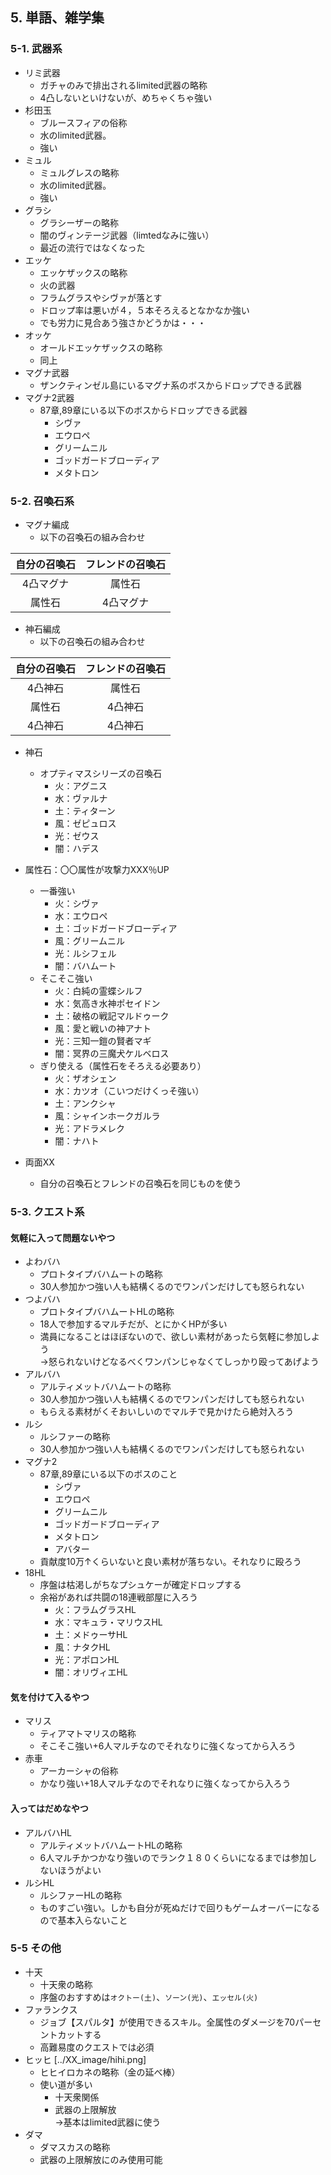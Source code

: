 
## 5. 単語、雑学集


### 5-1. 武器系

* リミ武器
    * ガチャのみで排出されるlimited武器の略称
    * 4凸しないといけないが、めちゃくちゃ強い
* 杉田玉
    * ブルースフィアの俗称
    * 水のlimited武器。
    * 強い
* ミュル
    * ミュルグレスの略称
    * 水のlimited武器。
    * 強い
* グラシ
    * グラシーザーの略称
    * 闇のヴィンテージ武器（limtedなみに強い）
    * 最近の流行ではなくなった
* エッケ
    * エッケザックスの略称
    * 火の武器
    * フラムグラスやシヴァが落とす
    * ドロップ率は悪いが４，５本そろえるとなかなか強い
    * でも労力に見合あう強さかどうかは・・・
* オッケ
    * オールドエッケザックスの略称
    * 同上
* マグナ武器
    * ザンクティンゼル島にいるマグナ系のボスからドロップできる武器
* マグナ2武器
    * 87章,89章にいる以下のボスからドロップできる武器
        * シヴァ
        * エウロペ
        * グリームニル
        * ゴッドガードブローディア
        * メタトロン

### 5-2. 召喚石系


* マグナ編成
    * 以下の召喚石の組み合わせ

|自分の召喚石|フレンドの召喚石|
|:--:|:--:|
|4凸マグナ|属性石|
|属性石|4凸マグナ|


* 神石編成
    * 以下の召喚石の組み合わせ

|自分の召喚石|フレンドの召喚石|
|:--:|:--:|
|4凸神石|属性石|
|属性石|4凸神石|
|4凸神石|4凸神石|


* 神石
    * オプティマスシリーズの召喚石
        * 火：アグニス
        * 水：ヴァルナ
        * 土：ティターン
        * 風：ゼピュロス
        * 光：ゼウス
        * 闇：ハデス

* 属性石：〇〇属性が攻撃力XXX％UP
    * 一番強い
        * 火：シヴァ
        * 水：エウロペ
        * 土：ゴッドガードブローディア
        * 風：グリームニル
        * 光：ルシフェル
        * 闇：バハムート
    * そこそこ強い
        * 火：白純の霊蝶シルフ
        * 水：気高き水神ポセイドン
        * 土：破格の戦記マルドゥーク
        * 風：愛と戦いの神アナト
        * 光：三知一鎧の賢者マギ
        * 闇：冥界の三魔犬ケルベロス
    * ぎり使える（属性石をそろえる必要あり）
        * 火：ザオシェン
        * 水：カツオ（こいつだけくっそ強い）
        * 土：アンクシャ
        * 風：シャインホークガルラ
        * 光：アドラメレク
        * 闇：ナハト

* 両面XX
    * 自分の召喚石とフレンドの召喚石を同じものを使う


### 5-3. クエスト系

#### 気軽に入って問題ないやつ

* よわバハ
    * プロトタイプバハムートの略称
    * 30人参加かつ強い人も結構くるのでワンパンだけしても怒られない
* つよバハ
    * プロトタイプバハムートHLの略称
    * 18人で参加するマルチだが、とにかくHPが多い
    * 満員になることはほぼないので、欲しい素材があったら気軽に参加しよう  
    →怒られないけどなるべくワンパンじゃなくてしっかり殴ってあげよう
* アルバハ
    * アルティメットバハムートの略称
    * 30人参加かつ強い人も結構くるのでワンパンだけしても怒られない
    * もらえる素材がくそおいしいのでマルチで見かけたら絶対入ろう
* ルシ
    * ルシファーの略称
    * 30人参加かつ強い人も結構くるのでワンパンだけしても怒られない
* マグナ2
    * 87章,89章にいる以下のボスのこと
        * シヴァ
        * エウロペ
        * グリームニル
        * ゴッドガードブローディア
        * メタトロン
        * アバター
    * 貢献度10万↑くらいないと良い素材が落ちない。それなりに殴ろう
* 18HL
    * 序盤は枯渇しがちなプシュケーが確定ドロップする
    * 余裕があれば共闘の18連戦部屋に入ろう
        * 火：フラムグラスHL
        * 水：マキュラ・マリウスHL
        * 土：メドゥーサHL
        * 風：ナタクHL
        * 光：アポロンHL
        * 闇：オリヴィエHL

#### 気を付けて入るやつ

* マリス
    * ティアマトマリスの略称
    * そこそこ強い+6人マルチなのでそれなりに強くなってから入ろう
* 赤車
    * アーカーシャの俗称
    * かなり強い+18人マルチなのでそれなりに強くなってから入ろう



#### 入ってはだめなやつ

* アルバハHL
    * アルティメットバハムートHLの略称
    * 6人マルチかつかなり強いのでランク１８０くらいになるまでは参加しないほうがよい
* ルシHL
    * ルシファーHLの略称
    * ものすごい強い。しかも自分が死ぬだけで回りもゲームオーバーになるので基本入らないこと

### 5-5 その他


* 十天
    * 十天衆の略称
    * 序盤のおすすめは`オクトー(土)`、`ソーン(光)`、`エッセル(火)`
* ファランクス
    * ジョブ【スパルタ】が使用できるスキル。全属性のダメージを70パーセントカットする
    * 高難易度のクエストでは必須
* ヒッヒ
[../XX_image/hihi.png]
    * ヒヒイロカネの略称（金の延べ棒）
    * 使い道が多い
        * 十天衆関係
        * 武器の上限解放  
        →基本はlimited武器に使う
* ダマ
    * ダマスカスの略称
    * 武器の上限解放にのみ使用可能